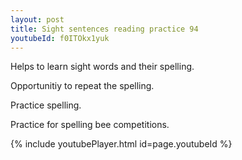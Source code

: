 ```yaml
---
layout: post
title: Sight sentences reading practice 94
youtubeId: f0ITOkx1yuk
---
```

 
 
Helps to learn sight words and their spelling.

Opportunitiy to repeat the spelling. 

Practice spelling. 
 
Practice for spelling bee competitions. 
 
{% include youtubePlayer.html id=page.youtubeId %}
 
 

